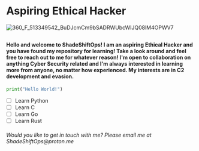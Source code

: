 # <h1>Aspiring Ethical Hacker</h1>

![360_F_513349542_BuDJcmCm9bSADRWUbcWlJQ08lM4OPWV7](https://github.com/user-attachments/assets/47aa4b14-a891-419a-ba19-4f6fa5a93d51)

## <h4>Hello and welcome to ShadeShiftOps! I am an aspiring Ethical Hacker and you have found my repository for learning! Take a look around and feel free to reach out to me for whatever reason! I'm open to collaboration on anything Cyber Security related and I'm always interested in learning more from anyone, no matter how experienced. My interests are in C2 development and evasion.</h4>

``` python
print("Hello World!")
```

- [ ] Learn Python
- [ ] Learn C
- [ ] Learn Go
- [ ] Learn Rust

<h6>Would you like to get in touch with me? Please email me at ShadeShiftOps@proton.me</h6>
